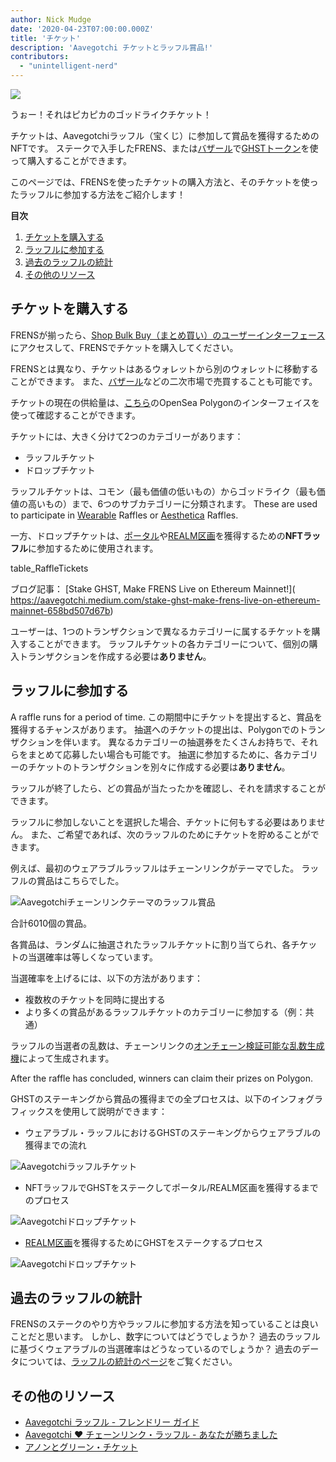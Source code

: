 ```yaml
---
author: Nick Mudge
date: '2020-04-23T07:00:00.000Z'
title: 'チケット'
description: 'Aavegotchi チケットとラッフル賞品!'
contributors:
  - "unintelligent-nerd"
---
```


<div class="headerImageContainer">
<img class="headerImage" src="/tickets/ticket-godlike.svg">
<p class="headerImageText">うぉー！それはピカピカのゴッドライクチケット！</p>
</div>

チケットは、Aavegotchiラッフル（宝くじ）に参加して賞品を獲得するためのNFTです。 ステークで入手したFRENS、または[バザール](/baazaar)で[GHSTトークン](/ghst)を使って購入することができます。

このページでは、FRENSを使ったチケットの購入方法と、そのチケットを使ったラッフルに参加する方法をご紹介します！

<div class="contentsBox">

**目次**

<ol>
<li><a href=#purchasing-tickets>チケットを購入する</a></li>
<li><a href=#entering-raffles>ラッフルに参加する</a></li>
<li><a href=#past-raffles-statistics>過去のラッフルの統計</a></li>
<li><a href=#more-resources>その他のリソース</a></li>
</ol>

</div>

## チケットを購入する

FRENSが揃ったら、[Shop Bulk Buy（まとめ買い）のユーザーインターフェース](https://aavegotchi.com/tickets)にアクセスして、FRENSでチケットを購入してください。

FRENSとは異なり、チケットはあるウォレットから別のウォレットに移動することができます。 また、[バザール](/baazaar)などの二次市場で売買することも可能です。

チケットの現在の供給量は、[こちら](https://opensea.io/collection/aavegotchi-raffle-tickets-polygon)のOpenSea Polygonのインターフェイスを使って確認することができます。

チケットには、大きく分けて2つのカテゴリーがあります：

* ラッフルチケット
* ドロップチケット

ラッフルチケットは、コモン（最も価値の低いもの）からゴッドライク（最も価値の高いもの）まで、6つのサブカテゴリーに分類されます。 These are used to participate in [Wearable](/wearables) Raffles or [Aesthetica](/aesthetica) Raffles.

一方、ドロップチケットは、[ポータル](/portals)や[REALM区画](/metaverse)を獲得するための**NFTラッフル**に参加するために使用されます。

table_RaffleTickets

ブログ記事： \[Stake GHST, Make FRENS Live on Ethereum Mainnet!\]( https://aavegotchi.medium.com/stake-ghst-make-frens-live-on-ethereum-mainnet-658bd507d67b)

ユーザーは、1つのトランザクションで異なるカテゴリーに属するチケットを購入することができます。 ラッフルチケットの各カテゴリーについて、個別の購入トランザクションを作成する必要は**ありません**。

## ラッフルに参加する

A raffle runs for a period of time. この期間中にチケットを提出すると、賞品を獲得するチャンスがあります。 抽選へのチケットの提出は、Polygonでのトランザクションを伴います。 異なるカテゴリーの抽選券をたくさんお持ちで、それらをまとめて応募したい場合も可能です。 抽選に参加するために、各カテゴリーのチケットのトランザクションを別々に作成する必要は**ありません**。

ラッフルが終了したら、どの賞品が当たったかを確認し、それを請求することができます。

ラッフルに参加しないことを選択した場合、チケットに何もする必要はありません。 また、ご希望であれば、次のラッフルのためにチケットを貯めることができます。

例えば、最初のウェアラブルラッフルはチェーンリンクがテーマでした。 ラッフルの賞品はこちらでした。

<img class = "bodyImage" src = "/tickets/link-raffle-prizes.png" alt = "Aavegotchiチェーンリンクテーマのラッフル賞品" />

合計6010個の賞品。

各賞品は、ランダムに抽選されたラッフルチケットに割り当てられ、各チケットの当選確率は等しくなっています。

当選確率を上げるには、以下の方法があります：
* 複数枚のチケットを同時に提出する
* より多くの賞品があるラッフルチケットのカテゴリーに参加する（例：共通）

ラッフルの当選者の乱数は、チェーンリンクの[オンチェーン検証可能な乱数生成機](https://blog.chain.link/verifiable-random-functions-vrf-random-number-generation-rng-feature/)によって生成されます。

After the raffle has concluded, winners can claim their prizes on Polygon.

GHSTのステーキングから賞品の獲得までの全プロセスは、以下のインフォグラフィックスを使用して説明ができます：

* ウェアラブル・ラッフルにおけるGHSTのステーキングからウェアラブルの獲得までの流れ

<img class = "bodyImage" src = "/tickets/raffle-tickets-infographic.png" alt = "Aavegotchiラッフルチケット" />

* NFTラッフルでGHSTをステークしてポータル/REALM区画を獲得するまでのプロセス

<img class = "bodyImage" src = "/tickets/drop-tickets-infographic.png" alt = "Aavegotchiドロップチケット" />

* [REALM区画](/metaverse#realm-parcel-sizes)を獲得するためにGHSTをステークするプロセス

<img class="bodyImage" src="/tickets/drop_ticket_post.png" alt="Aavegotchiドロップチケット" />

## 過去のラッフルの統計
FRENSのステークのやり方やラッフルに参加する方法を知っていることは良いことだと思います。 しかし、数字についてはどうでしょうか？ 過去のラッフルに基づくウェアラブルの当選確率はどうなっているのでしょうか？ 過去のデータについては、[ラッフルの統計のページ](/raffles-stats)をご覧ください。

## その他のリソース

- [Aavegotchi ラッフル - フレンドリー ガイド](https://aavegotchi.medium.com/aavegotchi-raffles-a-frenly-guide-66f624c9bc60)
- [Aavegotchi ❤ チェーンリンク・ラッフル - あなたが勝ちました](https://aavegotchi.medium.com/aavegotchi-chainlink-raffle-you-just-won-af87712f1018)
- [アノンとグリーン・チケット](https://aavegotchi.medium.com/anon-and-the-green-ticket-5776969b3a69)
